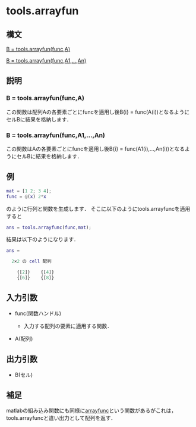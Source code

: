 # tools.arrayfun

## 構文

[B = tools.arrayfun(func,A)](###B-=-tools.arrayfun(func,A))

[B = tools.arrayfun(func,A1,...,An)](###-B-=-tools.arrayfun(func,A1,...,An))

## 説明

### B = tools.arrayfun(func,A)

この関数は配列Aの各要素ごとにfuncを適用し後B{i} = func(A(i))となるようにセルBに結果を格納します．

### B = tools.arrayfun(func,A1,...,An)

この関数はAの各要素ごとにfuncを適用し後B{i} = func(A1(i),...,An(i))となるようにセルBに結果を格納します．

## 例

```matlab
mat = [1 2; 3 4];
func = @(x) 2*x
```
のように行列と関数を生成します．
そこに以下のようにtools.arrayfuncを適用すると

```matlab
ans = tools.arrayfunc(func,mat);
```
結果は以下のようになります．

```matlab
ans =

  2×2 の cell 配列

    {[2]}    {[4]}
    {[6]}    {[8]}
```


## 入力引数

- func(関数ハンドル)
  - 入力する配列の要素に適用する関数．

- A(配列)

## 出力引数

- B(セル)

## 補足
matlabの組み込み関数にも同様に[arrayfunc](https://jp.mathworks.com/help/matlab/ref/arrayfun.html)という関数があるがこれは，tools.arrayfuncと違い出力として配列を返す．